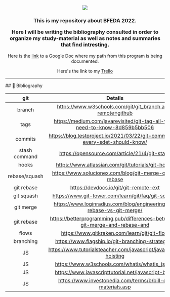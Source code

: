 
<p align="center">
  <img src="https://readme-typing-svg.herokuapp.com?size=21&color=F51FF7&center=true&vCenter=true&width=380&lines=BFEDA+2ND+Edition;+Introductory+Program">
</p>
<h3 align="center"> This is my repository about BFEDA 2022.

Here I will be writing the bibliography consulted in order to organize my study-material as well as notes and summaries that find intresting.</h3>


<p align="center">Here is the <a href="https://docs.google.com/document/d/1nUqjcjDX7g3l4z8clyVqV8cDwQ7O2Klgc6dyDSv806M/edit?usp=sharing" target="_blank">link</a> to a Google Doc where my path from this program is being documented.</p>
<p align="center">Here's the link to my <a href="https://trello.com/b/8vJOme67/bfeda-gisell-bustamante">Trello</a></p>

<hr>
## 🔧 Bibliography

|     git      |                                   Details                                   |  
| :----------: | :-------------------------------------------------------------------------: | 
|     branch   |            https://www.w3schools.com/git/git_branch.asp?remote=github       |
|      tags    | https://medium.com/javarevisited/git-tag-all-you-need-to-know-8d859b5bb506  | 
|     commits  | https://blog.testproject.io/2021/03/22/git-commands-every-sdet-should-know/ |  
| stash command|                https://opensource.com/article/21/4/git-stash                | 
|     hooks    |              https://www.atlassian.com/git/tutorials/git-hooks              | 
| rebase/squash|           https://www.solucionex.com/blog/git-merge-o-git-rebase            |
|  git rebase  |                     https://devdocs.io/git/git-remote-ext                   |
|  git squash  |                 https://www.git-tower.com/learn/git/faq/git-squash          |
|   git merge  |   https://www.loginradius.com/blog/engineering/git-rebase-vs-git-merge/     |
|  git rebase  | https://betterprogramming.pub/differences-between-git-merge-and-rebase-and  |
|     flows    |                 https://www.gitkraken.com/learn/git/git-flow                |
|   branching  |            https://www.flagship.io/git-branching-strategies/                |
|      JS      |      https://www.tutorialsteacher.com/javascript/javascript-hoisting        |
|      JS      |                  https://www.w3schools.com/whatis/whatis_js.asp             |
|      JS      |                https://www.javascripttutorial.net/javascript-bom/           | 
|      JS      |               https://www.investopedia.com/terms/b/bill-of-materials.asp    |
